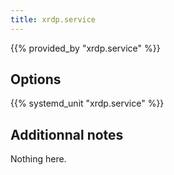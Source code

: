 ```yaml
---
title: xrdp.service
---
```


{{% provided_by "xrdp.service" %}}

## Options

{{% systemd_unit "xrdp.service" %}}

## Additionnal notes

Nothing here.